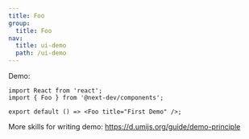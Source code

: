 ```yaml
---
title: Foo
group:
  title: Foo
nav:
  title: ui-demo
  path: /ui-demo
---
```



Demo:

```tsx
import React from 'react';
import { Foo } from '@next-dev/components';

export default () => <Foo title="First Demo" />;
```

More skills for writing demo: https://d.umijs.org/guide/demo-principle
